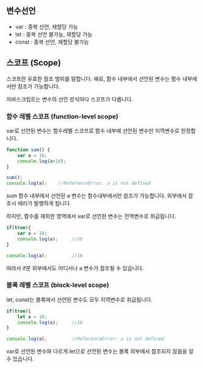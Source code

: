 ## 변수선언
- var : 중복 선언, 재할당 가능
- let : 중복 선언 불가능, 재할당 가능
- const : 중복 선언, 재할당 불가능

## 스코프 (Scope)
스코프란 유효한 참조 범위를 말합니다.
예로, 함수 내부에서 선언된 변수는 함수 내부에서만 참조가 가능합니다.

자바스크립트는 변수의 선언 방식마다 스코프가 다릅니다.

### 함수 레벨 스코프 (function-level scope)
var로 선언된 변수는 함수레벨 스코프로 함수 내부에 선언된 변수만 지역변수로 한정합니다.

```javascript
function sum() {
	var a = 10;
  	console.log(a+10);  
}

sum();
console.log(a);    //ReferenceError: a is not defined
```

sum 함수 내부에서 선언된 a 변수는 함수내부에서만 참조가 가능합니다.
외부에서 참조시 에러가 발행하게 됩니다.

하지만, 함수를 제외한 영역에서 var로 선언한 변수는 전역변수로 취급됩니다.

```javascript
if(true){
	var a = 10;
  	console.log(a);		//10
}

console.log(a);			//10
```

따라서 if문 외부에서도 어디서나 a 변수가 참조될 수 있습니다.

### 블록 레벨 스코프 (block-level scope)
let, const는 블록에서 선언된 변수도 모두 지역변수로 취급됩니다.

```javascript
if(true){
	let a = 10;
  	console.log(a);		//10
}

console.log(a);			//ReferenceError: a is not defined
```

var로 선언된 변수와 다르게 let으로 선언된 변수는 블록 외부에서 참조되지 않음을 알 수 있습니다.




